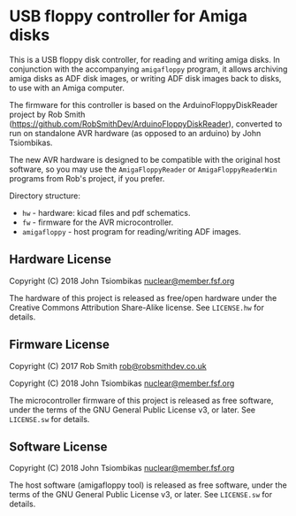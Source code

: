 USB floppy controller for Amiga disks
=====================================

This is a USB floppy disk controller, for reading and writing amiga disks. In
conjunction with the accompanying `amigafloppy` program, it allows archiving
amiga disks as ADF disk images, or writing ADF disk images back to disks, to use
with an Amiga computer.

The firmware for this controller is based on the ArduinoFloppyDiskReader
project by Rob Smith (https://github.com/RobSmithDev/ArduinoFloppyDiskReader),
converted to run on standalone AVR hardware (as opposed to an arduino) by John
Tsiombikas.

The new AVR hardware is designed to be compatible with the original host
software, so you may use the `AmigaFloppyReader` or `AmigaFloppyReaderWin`
programs from Rob's project, if you prefer.

Directory structure:

  * `hw` - hardware: kicad files and pdf schematics.
  * `fw` - firmware for the AVR microcontroller.
  * `amigafloppy` - host program for reading/writing ADF images.

Hardware License
----------------
Copyright (C) 2018 John Tsiombikas <nuclear@member.fsf.org>

The hardware of this project is released as free/open hardware under the
Creative Commons Attribution Share-Alike license. See `LICENSE.hw` for details.

Firmware License
----------------
Copyright (C) 2017 Rob Smith <rob@robsmithdev.co.uk>

Copyright (C) 2018 John Tsiombikas <nuclear@member.fsf.org>

The microcontroller firmware of this project is released as free software,
under the terms of the GNU General Public License v3, or later.  See
`LICENSE.sw` for details.

Software License
----------------
Copyright (C) 2018 John Tsiombikas <nuclear@member.fsf.org>

The host software (amigafloppy tool) is released as free software, under the
terms of the GNU General Public License v3, or later. See `LICENSE.sw` for
details.
